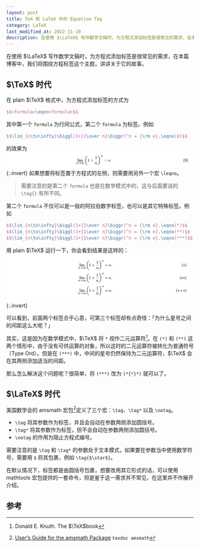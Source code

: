 ```yaml
---
layout: post
title: TeX 和 LaTeX 中的 Equation Tag
category: LaTeX
last_modified_at: 2022-11-10
description: 在使用 $\LaTeX$ 写作数学文稿时，为方程式添加标签是很常见的需求，在本篇博客中，我们将围绕方程标签这个主题，讲讲关于它的故事。
---
```


在使用 $\LaTeX$ 写作数学文稿时，为方程式添加标签是很常见的需求，在本篇博客中，我们将围绕方程标签这个主题，讲讲关于它的故事。

## $\TeX$ 时代

在 plain $\TeX$ 格式中，为方程式添加标签的方式为

```tex
$$<formula>\eqno<formula>$$
```

其中第一个 `formula` 为行间公式，第二个 `formula` 为标签。例如
```tex
$$\lim_{n\to\infty}\biggl(1+{1\over n}\biggr)^n = {\rm e}.\eqno(8)$$
```
的效果为
![](/images/equation-tag-in-tex-and-latex/eqno.png){:.invert}
如果想要将标签置于方程式的左侧，则需要用另外一个宏 `\leqno`。

> 需要注意的是第二个 `formula` 也是在数学模式中的，这与后面要说的 `\tag{}` 有所不同。

第二个 `formula` 不仅可以是一般的阿拉伯数字标签，也可以是其它特殊标签。例如

```tex
$$\lim_{n\to\infty}\biggl(1+{1\over n}\biggr)^n = {\rm e}.\eqno(*)$$
$$\lim_{n\to\infty}\biggl(1+{1\over n}\biggr)^n = {\rm e}.\eqno(**)$$
$$\lim_{n\to\infty}\biggl(1+{1\over n}\biggr)^n = {\rm e}.\eqno(***)$$
```
用 plain $\TeX$ 运行一下，你会看到结果是这样的：
![](/images/equation-tag-in-tex-and-latex/eqno-star.png){:.invert}

可以看到，前面两个标签合乎心意，可第三个标签却有点奇怪：「为什么星号之间的间距这么大呢？」

其实，这是因为在数学模式中，$\TeX$ 将 `*` 视作二元运算符[^binary-operations]。在 `(*)` 和 `(**)` 这两个情形中，由于没有可供运算的对象，所以这时的二元运算符被转化为普通符号（Type Ord）。但是在 `(***)` 中，中间的星号仍然保持为二元运算符，$\TeX$ 会在其两侧添加适当的间距。

[^binary-operations]: Donald E. Knuth. The $\TeX$book

那么怎么解决这个问题呢？很简单，将 `(***)` 改为 `(*{*}*)` 就可以了。

## $\LaTeX$ 时代

美国数学会的 amsmath 宏包[^amsmath]定义了三个宏：`\tag`、`\tag*` 以及 `\notag`。

[^amsmath]: [User’s Guide for the amsmath Package](https://www.ctan.org/pkg/amsmath) `texdoc amsmath`

+ `\tag` 将其参数作为标签，并且会自动在参数两侧添加圆括号。
+ `\tag*` 将其参数作为标签，但不会自动在参数两侧添加圆括号。
+ `\notag` 的作用为阻止方程式编号。

需要注意的是 `\tag` 和 `\tag*` 的参数处于文本模式，如果要在参数当中使用数学符号，需要用 `$` 将其包裹，例如 `\tag{$\star$}`。

在默认情况下，标签都是由圆括号包裹，想要改用其它形式的话，可以使用 mathtools 宏包提供的一套命令，但是鉴于这一需求并不常见，在这里并不作展开介绍。



## 参考
<div id="footnotes"><div>
